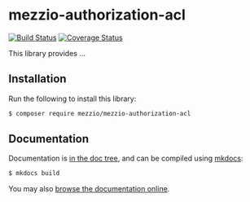 # mezzio-authorization-acl

[![Build Status](https://travis-ci.org/mezzio/mezzio-authorization-acl.svg?branch=master)](https://travis-ci.org/mezzio/mezzio-authorization-acl)
[![Coverage Status](https://coveralls.io/repos/github/mezzio/mezzio-authorization-acl/badge.svg?branch=master)](https://coveralls.io/github/mezzio/mezzio-authorization-acl?branch=master)

This library provides ... 

## Installation

Run the following to install this library:

```bash
$ composer require mezzio/mezzio-authorization-acl
```

## Documentation

Documentation is [in the doc tree](docs/book/), and can be compiled using [mkdocs](https://www.mkdocs.org):

```bash
$ mkdocs build
```

You may also [browse the documentation online](https://docs.mezzio.dev/mezzio-authorization-acl/).
